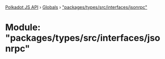 [Polkadot JS API](../README.md) › [Globals](../globals.md) › ["packages/types/src/interfaces/jsonrpc"](_packages_types_src_interfaces_jsonrpc_.md)

# Module: "packages/types/src/interfaces/jsonrpc"


